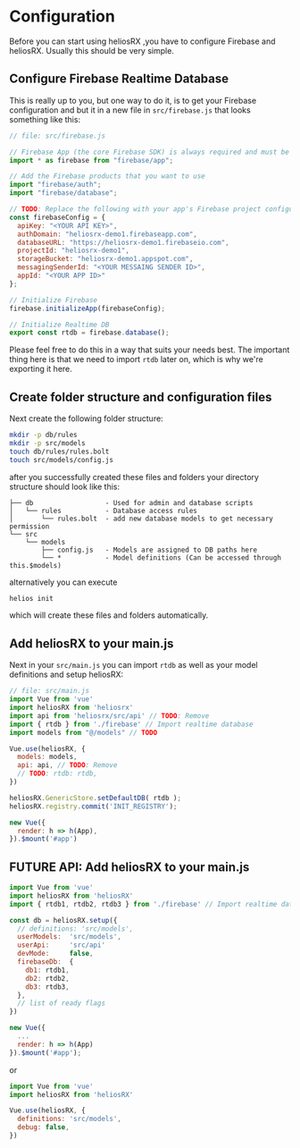 # Configuration

Before you can start using heliosRX ,you have to configure Firebase and heliosRX.
Usually this should be very simple.

## Configure Firebase Realtime Database

This is really up to you, but one way to do it, is to get your Firebase
configuration and but it in a new file in `src/firebase.js` that looks
something like this:

```js
// file: src/firebase.js

// Firebase App (the core Firebase SDK) is always required and must be listed first
import * as firebase from "firebase/app";

// Add the Firebase products that you want to use
import "firebase/auth";
import "firebase/database";

// TODO: Replace the following with your app's Firebase project configuration
const firebaseConfig = {
  apiKey: "<YOUR API KEY>",
  authDomain: "heliosrx-demo1.firebaseapp.com",
  databaseURL: "https://heliosrx-demo1.firebaseio.com",
  projectId: "heliosrx-demo1",
  storageBucket: "heliosrx-demo1.appspot.com",
  messagingSenderId: "<YOUR MESSAING SENDER ID>",
  appId: "<YOUR APP ID>"
};

// Initialize Firebase
firebase.initializeApp(firebaseConfig);

// Initialize Realtime DB
export const rtdb = firebase.database();
```

Please feel free to do this in a way that suits your needs best.
The important thing here is that we need to import `rtdb` later on,
which is why we're exporting it here.

## Create folder structure and configuration files

Next create the following folder structure:

```bash
mkdir -p db/rules
mkdir -p src/models
touch db/rules/rules.bolt
touch src/models/config.js
```

after you successfully created these files and folders your directory structure
should look like this:

```
├── db                  - Used for admin and database scripts
│   └── rules           - Database access rules
│       └── rules.bolt  - add new database models to get necessary permission
└── src              
    └── models
        ├── config.js   - Models are assigned to DB paths here
        └── *           - Model definitions (Can be accessed through this.$models)
```

alternatively you can execute

```bash
helios init
```

which will create these files and folders automatically.

## Add heliosRX to your main.js

Next in your `src/main.js` you can import `rtdb` as well as your model
definitions and setup heliosRX:

```js
// file: src/main.js
import Vue from 'vue'
import heliosRX from 'heliosrx'
import api from 'heliosrx/src/api' // TODO: Remove
import { rtdb } from './firebase' // Import realtime database
import models from "@/models" // TODO

Vue.use(heliosRX, {
  models: models,
  api: api, // TODO: Remove
  // TODO: rtdb: rtdb,
})

heliosRX.GenericStore.setDefaultDB( rtdb );
heliosRX.registry.commit('INIT_REGISTRY');

new Vue({
  render: h => h(App),
}).$mount('#app')
```

## FUTURE API: Add heliosRX to your main.js

```js
import Vue from 'vue'
import heliosRX from 'heliosRX'
import { rtdb1, rtdb2, rtdb3 } from './firebase' // Import realtime database

const db = heliosRX.setup({
  // definitions: 'src/models',
  userModels:  'src/models',
  userApi:     'src/api'
  devMode:     false,
  firebaseDb:  {
    db1: rtdb1,
    db2: rtdb2,
    db3: rtdb3,
  },
  // list of ready flags
})

new Vue({
  ...
  render: h => h(App)
}).$mount('#app');
```

or

```js
import Vue from 'vue'
import heliosRX from 'heliosRX'

Vue.use(heliosRX, {
  definitions: 'src/models',
  debug: false,
})
```
